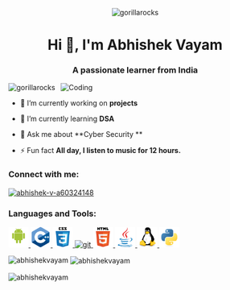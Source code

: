 
<p align="center"> <img src="https://media.tenor.com/h6wJAEQuyxgAAAAC/i-am-not-a-security-threat-security-threat.gif" alt="gorillarocks" /</p>
<h1 align="center">Hi 👋, I'm Abhishek Vayam</h1>
<h3 align="center">A passionate learner from India</h3>
<img align="right" alt="Coding" width="400" src="https://miro.medium.com/max/680/0*7Q3yvSIv_t0ioJ-Z.gif">
<p align="left"> <img src="https://komarev.com/ghpvc/?username=gorillarocks&label=Profile%20views&color=0e75b6&style=flat" alt="gorillarocks" /> </p>

- 🔭 I’m currently working on **projects**

- 🌱 I’m currently learning **DSA**

- 💬 Ask me about **Cyber Security **

- ⚡ Fun fact **All day, I listen to music for 12 hours.**

<h3 align="left">Connect with me:</h3>
<p align="left">
<a href="https://linkedin.com/in/abhishek-v-a60324148" target="blank"><img align="center" src="https://raw.githubusercontent.com/rahuldkjain/github-profile-readme-generator/master/src/images/icons/Social/linked-in-alt.svg" alt="abhishek-v-a60324148" height="30" width="40" /></a>
</p>

<h3 align="left">Languages and Tools:</h3>
<p align="left"> <a href="https://developer.android.com" target="_blank" rel="noreferrer"> <img src="https://raw.githubusercontent.com/devicons/devicon/master/icons/android/android-original-wordmark.svg" alt="android" width="40" height="40"/> </a> <a href="https://www.w3schools.com/cpp/" target="_blank" rel="noreferrer"> <img src="https://raw.githubusercontent.com/devicons/devicon/master/icons/cplusplus/cplusplus-original.svg" alt="cplusplus" width="40" height="40"/> </a> <a href="https://www.w3schools.com/css/" target="_blank" rel="noreferrer"> <img src="https://raw.githubusercontent.com/devicons/devicon/master/icons/css3/css3-original-wordmark.svg" alt="css3" width="40" height="40"/> </a> <a href="https://git-scm.com/" target="_blank" rel="noreferrer"> <img src="https://www.vectorlogo.zone/logos/git-scm/git-scm-icon.svg" alt="git" width="40" height="40"/> </a> <a href="https://www.w3.org/html/" target="_blank" rel="noreferrer"> <img src="https://raw.githubusercontent.com/devicons/devicon/master/icons/html5/html5-original-wordmark.svg" alt="html5" width="40" height="40"/> </a> <a href="https://www.java.com" target="_blank" rel="noreferrer"> <img src="https://raw.githubusercontent.com/devicons/devicon/master/icons/java/java-original.svg" alt="java" width="40" height="40"/> </a> <a href="https://www.linux.org/" target="_blank" rel="noreferrer"> <img src="https://raw.githubusercontent.com/devicons/devicon/master/icons/linux/linux-original.svg" alt="linux" width="40" height="40"/> </a> <a href="https://www.python.org" target="_blank" rel="noreferrer"> <img src="https://raw.githubusercontent.com/devicons/devicon/master/icons/python/python-original.svg" alt="python" width="40" height="40"/> </a> </p>

<p><img align="left" src="https://github-readme-stats.vercel.app/api/top-langs?username=abhishekvayam&show_icons=true&locale=en&layout=compact" alt="abhishekvayam" /></p>

<p>&nbsp;<img align="center" src="https://github-readme-stats.vercel.app/api?username=abhishekvayam&show_icons=true&locale=en" alt="abhishekvayam" /></p>

<p><img align="center" src="https://github-readme-streak-stats.herokuapp.com/?user=abhishekvayam&" alt="abhishekvayam" /></p>

